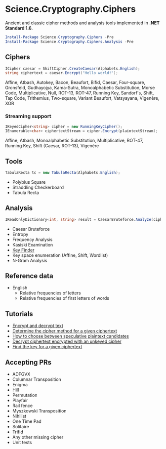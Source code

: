 ﻿# Science.Cryptography.Ciphers
Ancient and classic cipher methods and analysis tools implemented in **.NET Standard 1.6**.

```PowerShell
Install-Package Science.Cryptography.Ciphers -Pre
Install-Package Science.Cryptography.Ciphers.Analysis -Pre
```

## Ciphers
```C#
ICipher caesar = ShiftCipher.CreateCaesar(Alphabets.English);
string ciphertext = caesar.Encrypt("Hello world!");
```

Affine, Atbash, Autokey, Bacon, Beaufort, Bifid, Caesar, Four-square, Gronsfeld, Gudhayojya, Kama-Sutra, Monoalphabetic Substitution, Morse Code, Multiplicative, Null, ROT-13, ROT-47, Running Key, Sandorf's, Shift, Tap Code, Trithemius, Two-square, Variant Beaufort, Vatsyayana, Vigenère, XOR

### Streaming support
```C#
IKeyedCipher<string> cipher = new RunningKeyCipher();
IEnumerable<char> ciphertextStream = cipher.Encrypt(plaintextStream);
```

Affine, Atbash, Monoalphabetic Substitution, Multiplicative, ROT-47, Running Key, Shift (Caesar, ROT-13), Vigenère

## Tools
```C#
TabulaRecta tc = new TabulaRecta(Alphabets.English);
```

* Polybius Square
* Straddling Checkerboard
* Tabula Recta

## Analysis
```C#
IReadOnlyDictionary<int, string> result = CaesarBruteforce.Analyze(ciphertext);
```

* Caesar Bruteforce
* Entropy
* Frequency Analysis
* Kasiski Examination
* [Key Finder](https://github.com/Peter-Juhasz/Science.Cryptography.Ciphers/wiki/Find-the-key-for-a-given-ciphertext)
* Key space enumeration (Affine, Shift, Wordlist)
* N-Gram Analysis

## Reference data
* English
  * Relative frequencies of letters
  * Relative frequencies of first letters of words

## Tutorials
* [Encrypt and decrypt text](https://github.com/Peter-Juhasz/Science.Cryptography.Ciphers/wiki/Encrypt-and-decrypt-text)
* [Determine the cipher method for a given ciphertext](https://github.com/Peter-Juhasz/Science.Cryptography.Ciphers/wiki/Determine-the-cipher-method-for-a-given-ciphertext)
* [How to choose between speculative plaintext candidates](https://github.com/Peter-Juhasz/Science.Cryptography.Ciphers/wiki/How-to-choose-between-speculative-plaintext-candidates)
* [Decrypt ciphertext encrypted with an unkeyed cipher](https://github.com/Peter-Juhasz/Science.Cryptography.Ciphers/wiki/Decrypt-ciphertext-encrypted-with-an-unkeyed-cipher)
* [Find the key for a given ciphertext](https://github.com/Peter-Juhasz/Science.Cryptography.Ciphers/wiki/Find-the-key-for-a-given-ciphertext)

## Accepting PRs
* ADFGVX
* Columnar Transposition 
* Enigma
* Hill
* Permutation
* Playfair
* Rail fence
* Myszkowski Transposition
* Nihilist
* One Time Pad
* Solitaire
* Trifid
* Any other missing cipher
* Unit tests